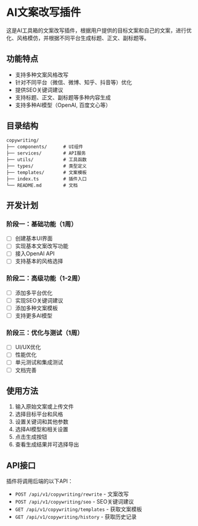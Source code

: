 # AI文案改写插件

这是AI工具箱的文案改写插件，根据用户提供的目标文案和自己的文案，进行优化、风格模仿，并根据不同平台生成标题、正文、副标题等。

## 功能特点

- 支持多种文案风格改写
- 针对不同平台（微信、微博、知乎、抖音等）优化
- 提供SEO关键词建议
- 支持标题、正文、副标题等多种内容生成
- 支持多种AI模型（OpenAI, 百度文心等）

## 目录结构

```
copywriting/
├── components/      # UI组件
├── services/        # API服务
├── utils/           # 工具函数
├── types/           # 类型定义
├── templates/       # 文案模板
├── index.ts         # 插件入口
└── README.md        # 文档
```

## 开发计划

### 阶段一：基础功能（1周）
- [ ] 创建基本UI界面
- [ ] 实现基本文案改写功能
- [ ] 接入OpenAI API
- [ ] 支持基本的风格选择

### 阶段二：高级功能（1-2周）
- [ ] 添加多平台优化
- [ ] 实现SEO关键词建议
- [ ] 添加多种文案模板
- [ ] 支持更多AI模型

### 阶段三：优化与测试（1周）
- [ ] UI/UX优化
- [ ] 性能优化
- [ ] 单元测试和集成测试
- [ ] 文档完善

## 使用方法

1. 输入原始文案或上传文件
2. 选择目标平台和风格
3. 设置关键词和其他参数
4. 选择AI模型和相关设置
5. 点击生成按钮
6. 查看生成结果并可选择导出

## API接口

插件将调用后端的以下API：

- `POST /api/v1/copywriting/rewrite` - 文案改写
- `POST /api/v1/copywriting/seo` - SEO关键词建议
- `GET /api/v1/copywriting/templates` - 获取文案模板
- `GET /api/v1/copywriting/history` - 获取历史记录 